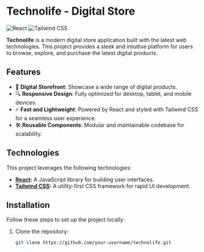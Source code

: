 # Technolife - Digital Store

![React](https://img.shields.io/badge/React-20232A?style=for-the-badge&logo=react&logoColor=61DAFB)
![Tailwind CSS](https://img.shields.io/badge/TailwindCSS-38B2AC?style=for-the-badge&logo=tailwind-css&logoColor=white)

**Technolife** is a modern digital store application built with the latest web technologies. This project provides a sleek and intuitive platform for users to browse, explore, and purchase the latest digital products.

## Features
- 🛒 **Digital Storefront**: Showcase a wide range of digital products.
- 🔍 **Responsive Design**: Fully optimized for desktop, tablet, and mobile devices.
- ⚡ **Fast and Lightweight**: Powered by React and styled with Tailwind CSS for a seamless user experience.
- 🛠️ **Reusable Components**: Modular and maintainable codebase for scalability.

## Technologies
This project leverages the following technologies:

- **[React](https://reactjs.org/):** A JavaScript library for building user interfaces.
- **[Tailwind CSS](https://tailwindcss.com/):** A utility-first CSS framework for rapid UI development.

## Installation
Follow these steps to set up the project locally:

1. Clone the repository:
   ```bash
   git clone https://github.com/your-username/technolife.git
